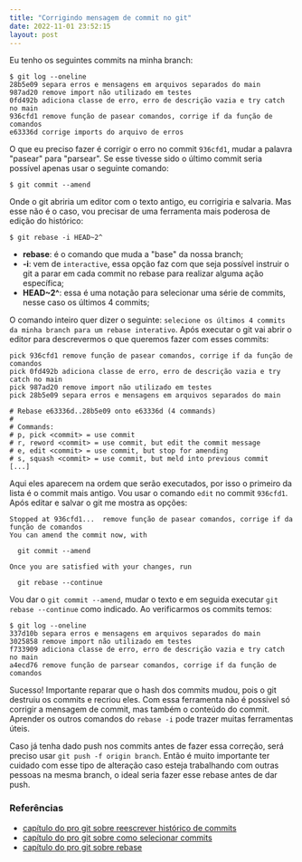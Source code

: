 ```yaml
---
title: "Corrigindo mensagem de commit no git"
date: 2022-11-01 23:52:15
layout: post
---
```


Eu tenho os seguintes commits na minha branch:

```
$ git log --oneline
28b5e09 separa erros e mensagens em arquivos separados do main
987ad20 remove import não utilizado em testes
0fd492b adiciona classe de erro, erro de descrição vazia e try catch no main
936cfd1 remove função de pasear comandos, corrige if da função de comandos
e63336d corrige imports do arquivo de erros
```

O que eu preciso fazer é corrigir o erro no commit `936cfd1`, mudar a
palavra "pasear" para "parsear". Se esse tivesse sido o último commit
seria possível apenas usar o seguinte comando:

```
$ git commit --amend
```

Onde o git abriria um editor com o texto antigo, eu corrigiria e salvaria.
Mas esse não é o caso, vou precisar de uma ferramenta mais poderosa de edição
do histórico:

```
$ git rebase -i HEAD~2^
```

- **rebase**: é o comando que muda a "base" da nossa branch;
- **-i**: vem de `interactive`, essa opção faz com que seja possível instruir o git a parar
em cada commit no rebase para realizar alguma ação específica;
- **HEAD~2^**: essa é uma notação para selecionar uma série de commits, nesse caso
os últimos 4 commits;

O comando inteiro quer dizer o seguinte: `selecione os últimos 4 commits da minha branch
para um rebase interativo`. Após executar o git vai abrir o editor para descrevermos o que
queremos fazer com esses commits:

```
pick 936cfd1 remove função de pasear comandos, corrige if da função de comandos
pick 0fd492b adiciona classe de erro, erro de descrição vazia e try catch no main
pick 987ad20 remove import não utilizado em testes
pick 28b5e09 separa erros e mensagens em arquivos separados do main

# Rebase e63336d..28b5e09 onto e63336d (4 commands)
#
# Commands:
# p, pick <commit> = use commit
# r, reword <commit> = use commit, but edit the commit message
# e, edit <commit> = use commit, but stop for amending
# s, squash <commit> = use commit, but meld into previous commit
[...]
```

Aqui eles aparecem na ordem que serão executados, por isso o primeiro da lista
é o commit mais antigo. Vou usar o comando `edit` no commit `936cfd1`. Após
editar e salvar o git me mostra as opções:

```
Stopped at 936cfd1...  remove função de pasear comandos, corrige if da função de comandos
You can amend the commit now, with

  git commit --amend 

Once you are satisfied with your changes, run

  git rebase --continue
```

Vou dar o `git commit --amend`, mudar o texto e em seguida executar
`git rebase --continue` como indicado. Ao verificarmos os commits temos:

```
$ git log --oneline
337d10b separa erros e mensagens em arquivos separados do main
3025858 remove import não utilizado em testes
f733909 adiciona classe de erro, erro de descrição vazia e try catch no main
a4ecd76 remove função de parsear comandos, corrige if da função de comandos
```

Sucesso! Importante reparar que o hash dos commits mudou, pois o git destruiu os
commits e recriou eles. Com essa ferramenta não é possível só corrigir a mensagem
de commit, mas também o conteúdo do commit. Aprender os outros comandos do `rebase -i`
pode trazer muitas ferramentas úteis.

Caso já tenha dado push nos commits antes de fazer essa correção, será preciso usar
`git push -f origin branch`. Então é muito importante ter cuidado com esse tipo
de alteração caso esteja trabalhando com outras pessoas na mesma branch, o ideal
seria fazer esse rebase antes de dar push.

### Referências

+ [capítulo do pro git sobre reescrever histórico de commits]
+ [capítulo do pro git sobre como selecionar commits]
+ [capítulo do pro git sobre rebase]

[capítulo do pro git sobre reescrever histórico de commits]: https://git-scm.com/book/en/v2/Git-Tools-Rewriting-History
[capítulo do pro git sobre como selecionar commits]: https://git-scm.com/book/en/v2/Git-Tools-Revision-Selection
[capítulo do pro git sobre rebase]: https://git-scm.com/book/en/v2/Git-Branching-Rebasing